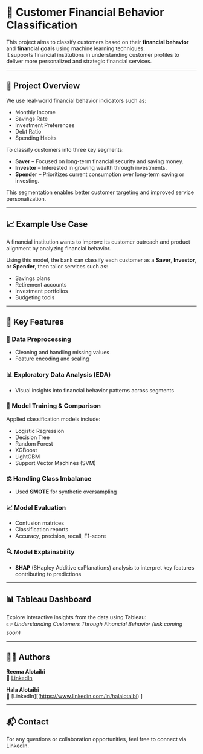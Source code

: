 # 🧠 Customer Financial Behavior Classification

This project aims to classify customers based on their **financial behavior** and **financial goals** using machine learning techniques.  
It supports financial institutions in understanding customer profiles to deliver more personalized and strategic financial services.

---

## 📌 Project Overview

We use real-world financial behavior indicators such as:
- Monthly Income  
- Savings Rate  
- Investment Preferences  
- Debt Ratio  
- Spending Habits  

To classify customers into three key segments:

- **Saver** – Focused on long-term financial security and saving money.  
- **Investor** – Interested in growing wealth through investments.  
- **Spender** – Prioritizes current consumption over long-term saving or investing.  

This segmentation enables better customer targeting and improved service personalization.

---

## 📈 Example Use Case

A financial institution wants to improve its customer outreach and product alignment by analyzing financial behavior.

Using this model, the bank can classify each customer as a **Saver**, **Investor**, or **Spender**, then tailor services such as:
- Savings plans  
- Retirement accounts  
- Investment portfolios  
- Budgeting tools  

---

## 🧪 Key Features

### 🧹 Data Preprocessing
- Cleaning and handling missing values  
- Feature encoding and scaling  

### 📊 Exploratory Data Analysis (EDA)
- Visual insights into financial behavior patterns across segments  

### 🧠 Model Training & Comparison
Applied classification models include:
- Logistic Regression  
- Decision Tree  
- Random Forest  
- XGBoost  
- LightGBM  
- Support Vector Machines (SVM)  

### ⚖️ Handling Class Imbalance
- Used **SMOTE** for synthetic oversampling  

### 📈 Model Evaluation
- Confusion matrices  
- Classification reports  
- Accuracy, precision, recall, F1-score  

### 🔍 Model Explainability
- **SHAP** (SHapley Additive exPlanations) analysis to interpret key features contributing to predictions  

---

## 📊 Tableau Dashboard

Explore interactive insights from the data using Tableau:  
👉 _Understanding Customers Through Financial Behavior_ *(link coming soon)*

---

## 👩‍💻 Authors

**Reema Alotaibi**  
🔗 [LinkedIn](https://www.linkedin.com/in/reematurki-alotaibi)  

**Hala Alotaibi**  
🔗 [LinkedIn][(https://www.linkedin.com/in/halalotaibi) ]

---

## 📬 Contact

For any questions or collaboration opportunities, feel free to connect via LinkedIn.



